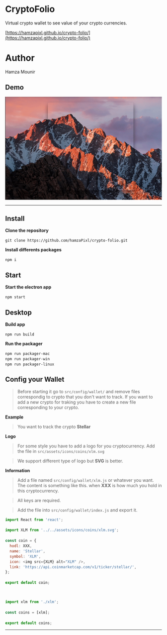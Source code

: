 # CryptoFolio

Virtual crypto wallet to see value of your crypto currencies.

[https://hamzapixl.github.io/crypto-folio/](https://hamzapixl.github.io/crypto-folio/) 
  
# Author

Hamza Mounir    

## Demo

  ![](demo.gif)
    
  ***
  
## Install 

  **Clone the repository**    
      
  ``git clone https://github.com/hamzaPixl/crypto-folio.git``

  **Install differents packages**   
      
  ``npm i``

## Start 

  **Start the electron app**    
      
  ``npm start``

## Desktop 

  **Build app**    
      
  ``npm run build``

  **Run the packager**   
      
  ``npm run packager-mac``    
  ``npm run packager-win``    
  ``npm run packager-linux``    
  
## Config your Wallet

  > Before starting it go to `src/config/wallet/` and remove files correspondig to crypto that you don't want to track. If you want to add a new crypto for traking you have to create a new file corresponding to your crypto.

  **Example**   
      
  > You want to track the crypto **Stellar**
  
  **Logo**    
      
  > For some style you have to add a logo for you cryptocurrency. Add the file in `src/assets/icons/coins/xlm.svg`
  
  > We support different type of logo but **SVG** is better.
  
  **Information**   
      
  > Add a file named `src/config/wallet/xlm.js` or whatever you want. The content is something like this. when **XXX** is how   much you hold in this cryptocurrency.
  
  > All keys are required.
  
  > Add the file into `src/config/wallet/index.js` and export it.
  
  ```javascript
  import React from 'react';

  import XLM from '../../assets/icons/coins/xlm.svg';

  const coin = {
    hodl: XXX,
    name: 'Stellar',
    symbol: 'XLM',
    icon: <img src={XLM} alt="XLM" />,
    link: 'https://api.coinmarketcap.com/v1/ticker/stellar/',
  };

  export default coin;
  ```

  
  ```javascript
  import xlm from './xlm';

  const coins = [xlm];

  export default coins;
  ```
  
  ***
 
